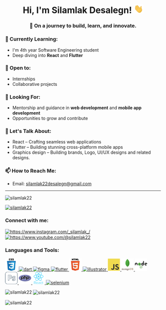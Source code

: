 <h1 align="center">   Hi, I'm Silamlak Desalegn! <img src="https://raw.githubusercontent.com/ABSphreak/ABSphreak/master/gifs/Hi.gif" width="30px"></h1>
<h3 align="center">🚀 On a journey to build, learn, and innovate.</h3>


### 🌱 Currently Learning:
- I'm 4th year Software Engineering student 
- Deep diving into **React** and **Flutter**  

### 👯 Open to:  
- Internships  
- Collaborative projects  

### 🤝 Looking For: 
- Mentorship and guidance in **web development** and **mobile app development**  
- Opportunities to grow and contribute  

### 💬 Let's Talk About:  
- React – Crafting seamless web applications  
- Flutter – Building stunning cross-platform mobile apps
- Graphics design – Building brands, Logo, UI/UX designs and related designs.

### 📫 How to Reach Me: 
- Email: [silamlak22desalegn@gmail.com](mailto:silamlak22desalegn@gmail.com)  


---


<p align="left"> <img src="https://komarev.com/ghpvc/?username=silamlak22&label=Profile%20views&color=0e75b6&style=flat" alt="silamlak22" /> </p>

<p align="left"> <a href="https://github.com/ryo-ma/github-profile-trophy"><img src="https://github-profile-trophy.vercel.app/?username=silamlak22" alt="silamlak22" /></a> </p>

<h3 align="left">Connect with me:</h3>
<p align="left">
<a href="https://instagram.com/https://www.instagram.com/_silamlak_/" target="blank"><img align="center" src="https://raw.githubusercontent.com/rahuldkjain/github-profile-readme-generator/master/src/images/icons/Social/instagram.svg" alt="https://www.instagram.com/_silamlak_/" height="30" width="40" /></a>
<a href="https://www.youtube.com/c/https://www.youtube.com/@silamlak22" target="blank"><img align="center" src="https://raw.githubusercontent.com/rahuldkjain/github-profile-readme-generator/master/src/images/icons/Social/youtube.svg" alt="https://www.youtube.com/@silamlak22" height="30" width="40" /></a>
</p>

<h3 align="left">Languages and Tools:</h3>
<p align="left"> <a href="https://www.w3schools.com/css/" target="_blank" rel="noreferrer"> <img src="https://raw.githubusercontent.com/devicons/devicon/master/icons/css3/css3-original-wordmark.svg" alt="css3" width="40" height="40"/> </a> <a href="https://dart.dev" target="_blank" rel="noreferrer"> <img src="https://www.vectorlogo.zone/logos/dartlang/dartlang-icon.svg" alt="dart" width="40" height="40"/> </a> <a href="https://www.figma.com/" target="_blank" rel="noreferrer"> <img src="https://www.vectorlogo.zone/logos/figma/figma-icon.svg" alt="figma" width="40" height="40"/> </a> <a href="https://flutter.dev" target="_blank" rel="noreferrer"> <img src="https://www.vectorlogo.zone/logos/flutterio/flutterio-icon.svg" alt="flutter" width="40" height="40"/> </a> <a href="https://www.w3.org/html/" target="_blank" rel="noreferrer"> <img src="https://raw.githubusercontent.com/devicons/devicon/master/icons/html5/html5-original-wordmark.svg" alt="html5" width="40" height="40"/> </a> <a href="https://www.adobe.com/in/products/illustrator.html" target="_blank" rel="noreferrer"> <img src="https://www.vectorlogo.zone/logos/adobe_illustrator/adobe_illustrator-icon.svg" alt="illustrator" width="40" height="40"/> </a> <a href="https://developer.mozilla.org/en-US/docs/Web/JavaScript" target="_blank" rel="noreferrer"> <img src="https://raw.githubusercontent.com/devicons/devicon/master/icons/javascript/javascript-original.svg" alt="javascript" width="40" height="40"/> </a> <a href="https://www.mongodb.com/" target="_blank" rel="noreferrer"> <img src="https://raw.githubusercontent.com/devicons/devicon/master/icons/mongodb/mongodb-original-wordmark.svg" alt="mongodb" width="40" height="40"/> </a> <a href="https://nodejs.org" target="_blank" rel="noreferrer"> <img src="https://raw.githubusercontent.com/devicons/devicon/master/icons/nodejs/nodejs-original-wordmark.svg" alt="nodejs" width="40" height="40"/> </a> <a href="https://www.photoshop.com/en" target="_blank" rel="noreferrer"> <img src="https://raw.githubusercontent.com/devicons/devicon/master/icons/photoshop/photoshop-line.svg" alt="photoshop" width="40" height="40"/> </a> <a href="https://www.php.net" target="_blank" rel="noreferrer"> <img src="https://raw.githubusercontent.com/devicons/devicon/master/icons/php/php-original.svg" alt="php" width="40" height="40"/> </a> <a href="https://reactjs.org/" target="_blank" rel="noreferrer"> <img src="https://raw.githubusercontent.com/devicons/devicon/master/icons/react/react-original-wordmark.svg" alt="react" width="40" height="40"/> </a> <a href="https://www.selenium.dev" target="_blank" rel="noreferrer"> <img src="https://raw.githubusercontent.com/detain/svg-logos/780f25886640cef088af994181646db2f6b1a3f8/svg/selenium-logo.svg" alt="selenium" width="40" height="40"/> </a> </p>

<p><img align="left" src="https://github-readme-stats.vercel.app/api/top-langs?username=silamlak22&show_icons=true&locale=en&layout=compact" alt="silamlak22" /></p>

<p>&nbsp;<img align="center" src="https://github-readme-stats.vercel.app/api?username=silamlak22&show_icons=true&locale=en" alt="silamlak22" /></p>

<p><img align="center" src="https://github-readme-streak-stats.herokuapp.com/?user=silamlak22&" alt="silamlak22" /></p>
